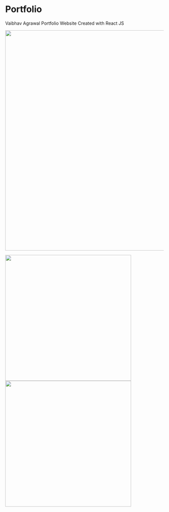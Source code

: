 # Portfolio
Vaibhav Agrawal Portfolio Website
Created with React JS

<p float="left">
  <img src="/portfolio/screenshots/port.png" width="700" />
</p>

<p float="left">
  <img src="/portfolio/screenshots/port2.png" width="400" />
  <img src="/portfolio/screenshots/port3.png" width="400" />
</p>

